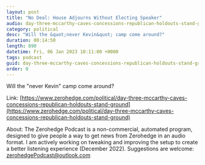 ```yaml
---
layout: post
title: "No Deal: House Adjourns Without Electing Speaker"
audio: day-three-mccarthy-caves-concessions-republican-holdouts-stand-ground-3
category: political
desc: "Will the &quot;never Kevin&quot; camp come around?"
duration: 00:14:50
length: 890
datetime: Fri, 06 Jan 2023 10:11:00 +0000
tags: podcast
guid: day-three-mccarthy-caves-concessions-republican-holdouts-stand-ground-0
order: 0
---
```

Will the &quot;never Kevin&quot; camp come around?

Link: [https://www.zerohedge.com/political/day-three-mccarthy-caves-concessions-republican-holdouts-stand-ground](https://www.zerohedge.com/political/day-three-mccarthy-caves-concessions-republican-holdouts-stand-ground)

About: The Zerohedge Podcast is a non-commercial, automated program, designed to give people a way to get news from Zerohedge in an audio format.  I am actively working on tweaking and improving the setup to create a better listening experience (December 2022).  Suggestions are welcome: [zerohedgePodcast@outlook.com](mailto:zerohedgePodcast@outlook.com)